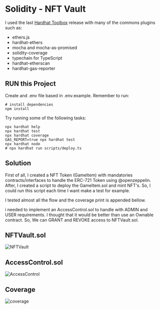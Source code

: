 # Solidity - NFT Vault 

I used the last [Hardhat Toolbox](https://hardhat.org/hardhat-runner/plugins/nomicfoundation-hardhat-toolbox) release with many of the commons plugins such as:

- ethers.js
- hardhat-ethers
- mocha and mocha-as-promised
- solidity-coverage
- typechain for TypeScript
- hardhat-etherscan
- hardhat-gas-reporter

## RUN this Project

Create and .env file based in .env.example.
Remember to run:

```shell
# install dependencies
npm install
```

Try running some of the following tasks:

```shell
npx hardhat help
npx hardhat test
npx hardhat coverage
GAS_REPORT=true npx hardhat test
npx hardhat node
# npx hardhat run scripts/deploy.ts
```

## Solution 
First of all, I created a NFT Token (GameItem) with mandatories contracts/interfaces to handle the ERC-721 Token using @openzeppelin. After, I created a script to deploy the GameItem.sol and mint NFT's. So, I could run this script each time I want make a test for example.

I tested almost all the flow and the coverage print is appended bellow.

i needed to implement an AccessControl.sol to handle with ADMIN and USER requirements. I thought that it would be better than use an Ownable contract. So, We can GRANT and REVOKE access to NFTVault.sol.

## NFTVault.sol

![NFTVault](https://user-images.githubusercontent.com/19849921/187093858-44e3d856-a81f-40cf-b26d-6f98a332d038.png)

## AccessControl.sol

![AccessControl](https://user-images.githubusercontent.com/19849921/187094195-c351fa88-f24b-4ef7-a34e-b19f17c8f434.png)

## Coverage 
![coverage](https://user-images.githubusercontent.com/19849921/187092880-b2e8327e-762d-4c7b-8d45-101b8e228124.png)
